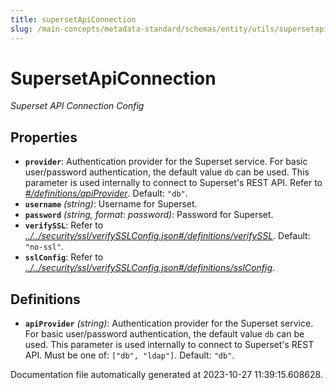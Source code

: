 ```yaml
---
title: supersetApiConnection
slug: /main-concepts/metadata-standard/schemas/entity/utils/supersetapiconnection
---
```


# SupersetApiConnection

*Superset API Connection Config*

## Properties

- **`provider`**: Authentication provider for the Superset service. For basic user/password authentication, the default value `db` can be used. This parameter is used internally to connect to Superset's REST API. Refer to *[#/definitions/apiProvider](#definitions/apiProvider)*. Default: `"db"`.
- **`username`** *(string)*: Username for Superset.
- **`password`** *(string, format: password)*: Password for Superset.
- **`verifySSL`**: Refer to *[../../security/ssl/verifySSLConfig.json#/definitions/verifySSL](#/../security/ssl/verifySSLConfig.json#/definitions/verifySSL)*. Default: `"no-ssl"`.
- **`sslConfig`**: Refer to *[../../security/ssl/verifySSLConfig.json#/definitions/sslConfig](#/../security/ssl/verifySSLConfig.json#/definitions/sslConfig)*.
## Definitions

- <a id="definitions/apiProvider"></a>**`apiProvider`** *(string)*: Authentication provider for the Superset service. For basic user/password authentication, the default value `db` can be used. This parameter is used internally to connect to Superset's REST API. Must be one of: `["db", "ldap"]`. Default: `"db"`.


Documentation file automatically generated at 2023-10-27 11:39:15.608628.
